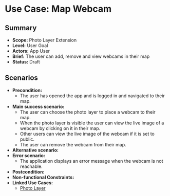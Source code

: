 # Use Case: Map Webcam

## Summary

- **Scope:** Photo Layer Extension
- **Level:** User Goal
- **Actors:** App User
- **Brief:** The user can add, remove and view webcams in their map
- **Status:** Draft

## Scenarios

- **Precondition:**
  - The user has opened the app and is logged in and navigated to their map.
- **Main success scenario:**
  - The user can choose the photo layer to place a webcam to their map.
  - When the photo layer is visible the user can view the live image of a webcam by clicking on it in their map.
  - Other users can view the live image of the webcam if it is set to public.
  - The user can remove the webcam from their map.
- **Alternative scenario:**
- **Error scenario:**
  - The application displays an error message when the webcam is not reachable.
- **Postcondition:**
- **Non-functional Constraints:**
- **Linked Use Cases:**
  - [Photo Layer](../assigned/photo_layer.md)
